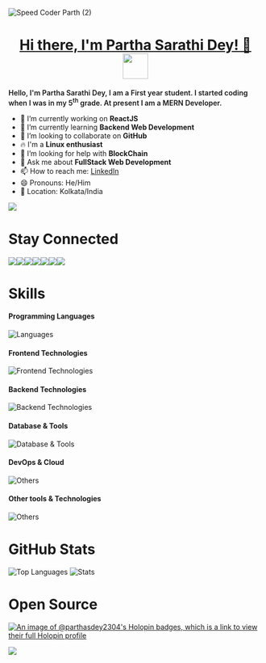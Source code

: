 ![Speed Coder Parth (2)](https://github.com/parthasdey2304/parthasdey2304/assets/131694386/b6e3ef7d-5800-44f5-9293-a5451689e670)


<h1 align="center"><u>Hi there, I'm Partha Sarathi Dey! 👋</u><img src="https://media.giphy.com/media/mGcNjsfWAjY5AEZNw6/giphy.gif" width="50"></h1>

<p style="font-weight: 600;">Hello, I'm Partha Sarathi Dey, I am a First year student. I started coding when I was in my 5<sup>th</sup> grade. At present I am a MERN Developer.</p>

- 🔭 I’m currently working on **ReactJS**
- 🌱 I’m currently learning **Backend Web Development**
- 👯 I’m looking to collaborate on **GitHub**
- 🔥 I'm a **Linux enthusiast**
- 🤔 I’m looking for help with **BlockChain**
- 💬 Ask me about **FullStack Web Development**
- 📫 How to reach me: <a href="https://linkedin.com/in/sarathiparth">LinkedIn</a>
- 😄 Pronouns: He/Him
- 📍 Location: Kolkata/India

<!--
## My Tech Stack

![tech_stack-removebg-preview](https://github.com/parthasdey2304/parthasdey2304/assets/131694386/55052118-ba66-4b22-bc19-dc7ba5214487)

-->

![](https://komarev.com/ghpvc/?username=parthasdey2304&color=blue)

# Stay Connected
<div style="display: flex;">
  <a href="https://linkedin.com/in/sarathiparth">
    <img src="https://skillicons.dev/icons?i=linkedin" src="linkedin-icon">
  </a>
  <a href="https://twitter.com/vastavik_parth">
    <img src="https://skillicons.dev/icons?i=twitter" src="github-icon">
  </a>
  <a href="https://github.com/parthasdey2304">
    <img src="https://skillicons.dev/icons?i=github" src="github-icon">
  </a>
  <a href="https://instagram.com/vastavik_parth">
    <img src="https://skillicons.dev/icons?i=instagram" src="instagram-icon">
  </a>
  <a href="https://instagram.com/vastavik_parth](https://stackoverflow.com/users/22766881/partha-sarathi-dey">
    <img src="https://skillicons.dev/icons?i=stackoverflow" src="stackoverflow-icon">
  </a>
  <a href="https://www.youtube.com/@speedcoderparth">
    <img src="https://skillicons.dev/icons?i=yt" src="youtube-icon">
  </a>
  <a href="https://www.reddit.com/user/parthasdey2304">
    <img src="https://skillicons.dev/icons?i=reddit" src="reddit-icon">
  </a>
</div>

# Skills
#### Programming Languages
![Languages](https://skillicons.dev/icons?i=java,js,ts,python,c,cpp,go,rust,dart,solidity,kotlin)

#### Frontend Technologies
![Frontend Technologies](https://skillicons.dev/icons?i=react,redux,html,css,bootstrap,tailwind,materialui,jquery,nextjs,vuejs,threejs)

#### Backend Technologies
![Backend Technologies](https://skillicons.dev/icons?i=nodejs,express,graphql,jest,flask,fastapi,django)

#### Database & Tools
![Database & Tools](https://skillicons.dev/icons?i=mysql,postgres,firebase,mongodb,redis)

#### DevOps & Cloud
![Others](https://skillicons.dev/icons?i=aws,docker,git,github,vercel,heroku,netlify,cloudflare,kubernetes)

#### Other tools & Technologies
![Others](https://skillicons.dev/icons?i=markdown,regex,vscode,visualstudio,linux,bash,vim,emacs,neovim,selenium,vite,latex,figma)

# GitHub Stats

<img src="https://github-readme-stats.vercel.app/api/top-langs/?username=parthasdey2304&theme=blueberry&show_icons=true&hide_border=false&layout=compact" alt="Top Languages">
<img src="https://github-readme-stats.vercel.app/api?username=parthasdey2304&theme=blueberry&show_icons=true&hide_border=false&count_private=true" alt="Stats">
<!-- <img src="https://github-readme-streak-stats.herokuapp.com?user=parthasdey2304&theme=blueberry&border_radius=20" alt="Streak"> -->

# Open Source

[![An image of @parthasdey2304's Holopin badges, which is a link to view their full Holopin profile](https://holopin.me/parthasdey2304)](https://holopin.io/@parthasdey2304)

<img src="https://capsule-render.vercel.app/api?type=waving&color=gradient&height=120&width=100%&section=footer"/>
